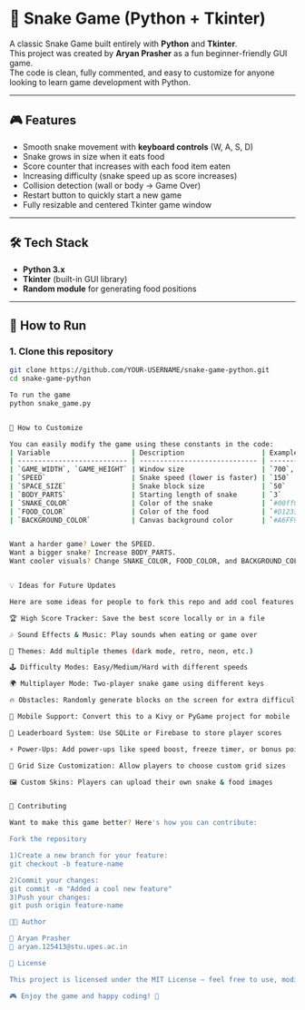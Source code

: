 # 🐍 Snake Game (Python + Tkinter)

A classic Snake Game built entirely with **Python** and **Tkinter**.  
This project was created by **Aryan Prasher** as a fun beginner-friendly GUI game.  
The code is clean, fully commented, and easy to customize for anyone looking to learn game development with Python.

---

## 🎮 Features
- Smooth snake movement with **keyboard controls** (W, A, S, D)
- Snake grows in size when it eats food
- Score counter that increases with each food item eaten
- Increasing difficulty (snake speed up as score increases)
- Collision detection (wall or body -> Game Over)
- Restart button to quickly start a new game
- Fully resizable and centered Tkinter game window

---

## 🛠️ Tech Stack
- **Python 3.x**
- **Tkinter** (built-in GUI library)
- **Random module** for generating food positions

---

## 🚀 How to Run

### 1. Clone this repository
```bash
git clone https://github.com/YOUR-USERNAME/snake-game-python.git
cd snake-game-python

To run the game
python snake_game.py


🔧 How to Customize

You can easily modify the game using these constants in the code:
| Variable                    | Description                   | Example Value |
| --------------------------- | ----------------------------- | ------------- |
| `GAME_WIDTH`, `GAME_HEIGHT` | Window size                   | `700`, `700`  |
| `SPEED`                     | Snake speed (lower is faster) | `150`         |
| `SPACE_SIZE`                | Snake block size              | `50`          |
| `BODY_PARTS`                | Starting length of snake      | `3`           |
| `SNAKE_COLOR`               | Color of the snake            | `#00ff00`     |
| `FOOD_COLOR`                | Color of the food             | `#D1233B`     |
| `BACKGROUND_COLOR`          | Canvas background color       | `#A6FF96`     |


Want a harder game? Lower the SPEED.
Want a bigger snake? Increase BODY_PARTS.
Want cooler visuals? Change SNAKE_COLOR, FOOD_COLOR, and BACKGROUND_COLOR.


💡 Ideas for Future Updates

Here are some ideas for people to fork this repo and add cool features:

🏆 High Score Tracker: Save the best score locally or in a file

🎶 Sound Effects & Music: Play sounds when eating or game over

🎨 Themes: Add multiple themes (dark mode, retro, neon, etc.)

🕹️ Difficulty Modes: Easy/Medium/Hard with different speeds

🌍 Multiplayer Mode: Two-player snake game using different keys

🔥 Obstacles: Randomly generate blocks on the screen for extra difficulty

📱 Mobile Support: Convert this to a Kivy or PyGame project for mobile

💾 Leaderboard System: Use SQLite or Firebase to store player scores

⚡ Power-Ups: Add power-ups like speed boost, freeze timer, or bonus points

🧩 Grid Size Customization: Allow players to choose custom grid sizes

🖼️ Custom Skins: Players can upload their own snake & food images


🤝 Contributing

Want to make this game better? Here's how you can contribute:

Fork the repository

1)Create a new branch for your feature:
git checkout -b feature-name

2)Commit your changes:
git commit -m "Added a cool new feature"
3)Push your changes:
git push origin feature-name

🧑‍💻 Author

👤 Aryan Prasher
📧 aryan.125413@stu.upes.ac.in

📜 License

This project is licensed under the MIT License – feel free to use, modify, and share!

🎮 Enjoy the game and happy coding! 🚀

